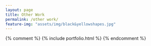 ```yaml
---
layout: page
title: Other Work
permalink: /other work/
feature-img: "assets/img/black&yellowshapes.jpg"
---
```



{% comment %} 
    {% include portfolio.html %}
{% endcomment %}


